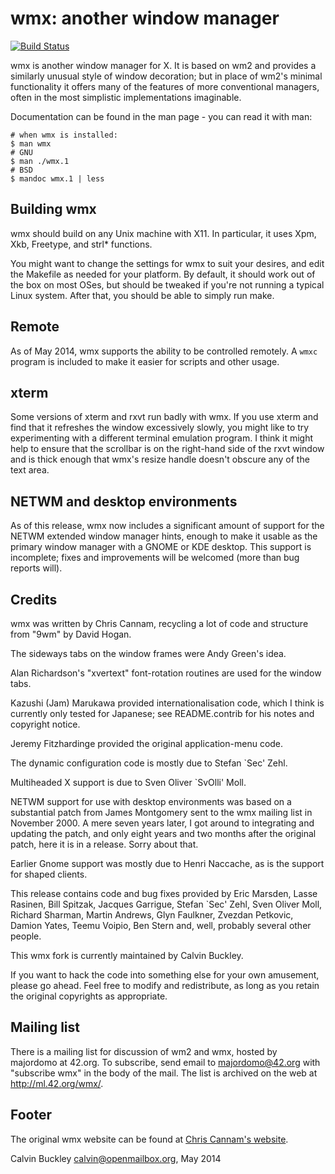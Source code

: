 
# wmx: another window manager

[![Build Status](https://travis-ci.org/NattyNarwhal/wmx.svg?branch=master)](https://travis-ci.org/NattyNarwhal/wmx)

wmx is another window manager for X.  It is based on wm2 and provides
a similarly unusual style of window decoration; but in place of wm2's
minimal functionality it offers many of the features of more
conventional managers, often in the most simplistic implementations
imaginable.

Documentation can be found in the man page - you can read it with man:

    # when wmx is installed:
    $ man wmx
    # GNU
    $ man ./wmx.1
    # BSD
    $ mandoc wmx.1 | less

## Building wmx

wmx should build on any Unix machine with X11. In particular, it uses
Xpm, Xkb, Freetype, and strl\* functions.

You might want to change the settings for wmx to suit your desires, and
edit the Makefile as needed for your platform. By default, it should work
out of the box on most OSes, but should be tweaked if you're not running a
typical Linux system. After that, you should be able to simply run make.

## Remote

As of May 2014, wmx supports the ability to be controlled remotely. A `wmxc`
program is included to make it easier for scripts and other usage.

## xterm

Some versions of xterm and rxvt run badly with wmx.  If you use xterm
and find that it refreshes the window excessively slowly, you might
like to try experimenting with a different terminal emulation program.
I think it might help to ensure that the scrollbar is on the
right-hand side of the rxvt window and is thick enough that wmx's
resize handle doesn't obscure any of the text area.

## NETWM and desktop environments

As of this release, wmx now includes a significant amount of support
for the NETWM extended window manager hints, enough to make it
usable as the primary window manager with a GNOME or KDE desktop.
This support is incomplete; fixes and improvements will be welcomed
(more than bug reports will).

## Credits

wmx was written by Chris Cannam, recycling a lot of code and structure
from "9wm" by David Hogan.

The sideways tabs on the window frames were Andy Green's idea.

Alan Richardson's "xvertext" font-rotation routines are used for
the window tabs.

Kazushi (Jam) Marukawa provided internationalisation code, which I
think is currently only tested for Japanese; see README.contrib for
his notes and copyright notice.

Jeremy Fitzhardinge provided the original application-menu code.

The dynamic configuration code is mostly due to Stefan `Sec' Zehl.

Multiheaded X support is due to Sven Oliver `SvOlli' Moll.

NETWM support for use with desktop environments was based on a
substantial patch from James Montgomery sent to the wmx mailing list
in November 2000.  A mere seven years later, I got around to
integrating and updating the patch, and only eight years and two
months after the original patch, here it is in a release.  Sorry about
that.

Earlier Gnome support was mostly due to Henri Naccache, as is the
support for shaped clients.

This release contains code and bug fixes provided by Eric Marsden,
Lasse Rasinen, Bill Spitzak, Jacques Garrigue, Stefan `Sec' Zehl, Sven
Oliver Moll, Richard Sharman, Martin Andrews, Glyn Faulkner, Zvezdan
Petkovic, Damion Yates, Teemu Voipio, Ben Stern and, well, probably
several other people.

This wmx fork is currently maintained by Calvin Buckley.

If you want to hack the code into something else for your own
amusement, please go ahead.  Feel free to modify and redistribute, as
long as you retain the original copyrights as appropriate.


## Mailing list

There is a mailing list for discussion of wm2 and wmx, hosted by
majordomo at 42.org.  To subscribe, send email to majordomo@42.org
with "subscribe wmx" in the body of the mail.  The list is archived on
the web at http://ml.42.org/wmx/.

## Footer

The original wmx website can be found at
[Chris Cannam's website](http://www.all-day-breakfast.com/wmx/).

Calvin Buckley <calvin@openmailbox.org>, May 2014
